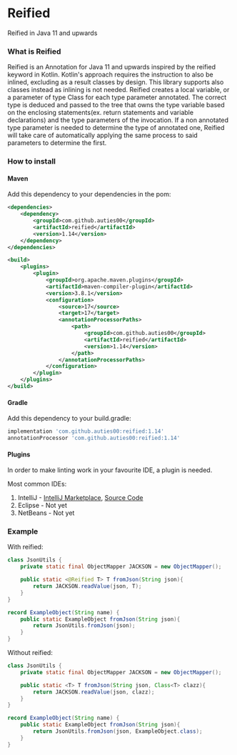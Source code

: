 # Reified
Reified in Java 11 and upwards

### What is Reified
Reified is an Annotation for Java 11 and upwards inspired by the reified keyword in Kotlin.
Kotlin's approach requires the instruction to also be inlined, excluding as a result classes by design.
This library supports also classes instead as inlining is not needed.
Reified creates a local variable, or a parameter of type Class<T> for each type parameter annotated.
The correct type is deduced and passed to the tree that owns the type variable 
based on the enclosing statements(ex. return statements and variable declarations) and the type parameters of the invocation.
If a non annotated type parameter is needed to determine the type of annotated one, Reified will take care of automatically applying
the same process to said parameters to determine the first.

### How to install

#### Maven
Add this dependency to your dependencies in the pom:
```xml
<dependencies>
    <dependency>
        <groupId>com.github.auties00</groupId>
        <artifactId>reified</artifactId>
        <version>1.14</version>
    </dependency>
</dependencies>

<build>
    <plugins>
        <plugin>
            <groupId>org.apache.maven.plugins</groupId>
            <artifactId>maven-compiler-plugin</artifactId>
            <version>3.8.1</version>
            <configuration>
                <source>17</source>
                <target>17</target>
                <annotationProcessorPaths>
                    <path>
                        <groupId>com.github.auties00</groupId>
                        <artifactId>reified</artifactId>
                        <version>1.14</version>
                    </path>
                </annotationProcessorPaths>
            </configuration>
        </plugin>
    </plugins>
</build>
```

#### Gradle
Add this dependency to your build.gradle:
```groovy
implementation 'com.github.auties00:reified:1.14'
annotationProcessor 'com.github.auties00:reified:1.14'
```

#### Plugins
In order to make linting work in your favourite IDE, a plugin is needed. 

Most common IDEs:
1. IntelliJ - [IntelliJ Marketplace](https://plugins.jetbrains.com/plugin/17786-reified), [Source Code](https://github.com/Auties00/ReifiedIdeaPlugin)
2. Eclipse - Not yet
3. NetBeans - Not yet

### Example
With reified:
```java
class JsonUtils {
    private static final ObjectMapper JACKSON = new ObjectMapper();

    public static <@Reified T> T fromJson(String json){
        return JACKSON.readValue(json, T);
    }
}

record ExampleObject(String name) {
    public static ExampleObject fromJson(String json){
        return JsonUtils.fromJson(json);
    }
}
```

Without reified:
```java
class JsonUtils {
    private static final ObjectMapper JACKSON = new ObjectMapper();

    public static <T> T fromJson(String json, Class<T> clazz){
        return JACKSON.readValue(json, clazz);
    }
}

record ExampleObject(String name) {
    public static ExampleObject fromJson(String json){
        return JsonUtils.fromJson(json, ExampleObject.class);
    }
}
```
